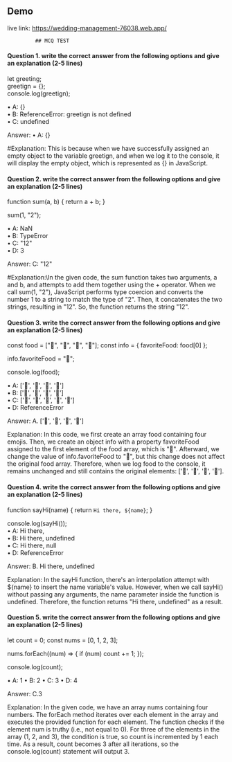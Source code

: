 
## Demo

live link: https://wedding-management-76038.web.app/


             ## MCQ TEST

#### Question 1. write the correct answer from the following options and give an explanation (2-5 lines)
let greeting;\
greetign = {};\
console.log(greetign);

• A: {}\
• B: ReferenceError: greetign is not defined\
• C: undefined

Answer: • A: {}

#Explanation:
This is because when we have successfully assigned an empty object to the variable greetign, and when we log it to the console, it will display the empty object, which is represented as {} in JavaScript.

####  Question 2. write the correct answer from the following options and give an explanation (2-5 lines)

function sum(a, b) {
  return a + b;
}

sum(1, "2");

• A: NaN\
• B: TypeError\
• C: "12"\
• D: 3

Answer:  C: "12"

#Explanation:\In the given code, the sum function takes two arguments, a and b, and attempts to add them together using the + operator. When we call sum(1, "2"), JavaScript performs type coercion and converts the number 1 to a string to match the type of "2". Then, it concatenates the two strings, resulting in "12". So, the function returns the string "12".



####  Question 3. write the correct answer from the following options and give an explanation (2-5 lines)

const food = ["🍕", "🍫", "🥑", "🍔"];
const info = { favoriteFood: food[0] };

info.favoriteFood = "🍝";

console.log(food);

• A: ['🍕', '🍫', '🥑', '🍔']\
• B: ['🍝', '🍫', '🥑', '🍔']\
• C: ['🍝', '🍕', '🍫', '🥑', '🍔']\
• D: ReferenceError

Answer: A. ['🍕', '🍫', '🥑', '🍔']

Explanation: In this code, we first create an array food containing four emojis. Then, we create an object info with a property favoriteFood assigned to the first element of the food array, which is "🍕". Afterward, we change the value of info.favoriteFood to "🍝", but this change does not affect the original food array. Therefore, when we log food to the console, it remains unchanged and still contains the original elements: ['🍕', '🍫', '🥑', '🍔'].


####  Question 4. write the correct answer from the following options and give an explanation (2-5 lines)

function sayHi(name) {
  return `Hi there, ${name}`;
}

console.log(sayHi());\
• A: Hi there,\
• B: Hi there, undefined\
• C: Hi there, null\
• D: ReferenceError

Answer: B. Hi there, undefined

Explanation: In the sayHi function, there's an interpolation attempt with ${name} to insert the name variable's value. However, when we call sayHi() without passing any arguments, the name parameter inside the function is undefined. Therefore, the function returns "Hi there, undefined" as a result.



####  Question 5. write the correct answer from the following options and give an explanation (2-5 lines)

let count = 0;
const nums = [0, 1, 2, 3];

nums.forEach((num) => {
  if (num) count += 1;
});

console.log(count);

• A: 1
• B: 2
• C: 3
• D: 4

Answer: C.3

Explanation: In the given code, we have an array nums containing four numbers. The forEach method iterates over each element in the array and executes the provided function for each element. The function checks if the element num is truthy (i.e., not equal to 0). For three of the elements in the array (1, 2, and 3), the condition is true, so count is incremented by 1 each time. As a result, count becomes 3 after all iterations, so the console.log(count) statement will output 3.






